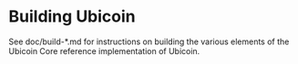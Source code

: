 Building Ubicoin
=============

See doc/build-*.md for instructions on building the various
elements of the Ubicoin Core reference implementation of Ubicoin.
